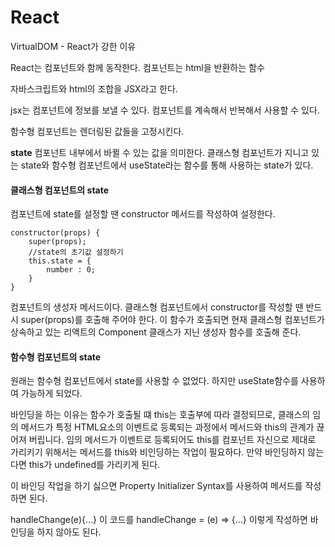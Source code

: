 # React

VirtualDOM - React가 강한 이유

React는 컴포넌트와 함께 동작한다. 컴포넌트는 html을 반환하는 함수

자바스크립트와 html의 조합을 JSX라고 한다.

jsx는 컴포넌트에 정보를 보낼 수 있다. 컴포넌트를 계속해서 반복해서 사용할 수 있다.

함수형 컴포넌트는 렌더링된 값들을 고정시킨다.

**state** 컴포넌트 내부에서 바뀔 수 있는 값을 의미한다. 클래스형 컴포넌트가 지니고 있는 state와 함수형 컴포넌트에서 useState라는 함수를 통해 사용하는 state가 있다.

#### 클래스형 컴포넌트의 state

컴포넌트에 state를 설정할 땐 constructor 메서드를 작성하여 설정한다.

```react
constructor(props) {
	super(props);
    //state의 초기값 설정하기
    this.state = {
        number : 0;
    }
}
```

컴포넌트의 생성자 메서드이다. 클래스형 컴포넌트에서 constructor를 작성할 땐 반드시 super(props)를 호출해 주어야 한다. 이 함수가 호출되면 현재 클래스형 컴포넌트가 상속하고 있는 리액트의 Component 클래스가 지닌 생성자 함수를 호출해 준다.

#### 함수형 컴포넌트의 state

원래는 함수형 컴포넌트에서 state를 사용할 수 없었다. 하지만 useState함수를 사용하여 가능하게 되었다. 

바인딩을 하는 이유는 함수가 호출될 떄 this는 호출부에 따라 결정되므로, 클래스의 임의 메서드가 특정 HTML요소의 이벤트로 등록되는 과정에서 메서드와 this의 관계가 끊어져 버립니다. 임의 메서드가 이벤트로 등록되어도 this를 컴포넌트 자신으로 제대로 가리키기 위해서는 메서드를 this와 비인딩하는 작업이 필요하다. 만약 바인딩하지 않는다면 this가 undefined를 가리키게 된다. 

이 바인딩 작업을 하기 싫으면 Property Initializer Syntax를 사용하여 메서드를 작성하면 된다. 

handleChange(e){...} 이 코드를 handleChange = (e) => {...} 이렇게 작성하면 바인딩을 하지 않아도 된다. 